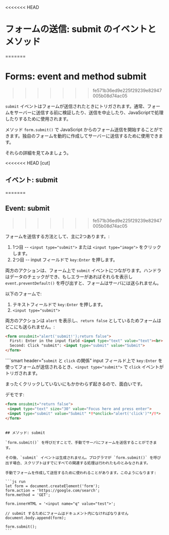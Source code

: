 <<<<<<< HEAD
# フォームの送信: submit のイベントとメソッド
=======
# Forms: event and method submit
>>>>>>> fe571b36ed9e225f29239e82947005b08d74ac05

`submit` イベントはフォームが送信されたときにトリガされます。通常、フォームをサーバーに送信する前に検証したり、送信を中止したり、JavaScriptで処理したりするために使用されます。

メソッド `form.submit()` で JavaScript からのフォーム送信を開始することができます。独自のフォームを動的に作成してサーバーに送信するために使用できます。

それらの詳細を見てみましょう。

<<<<<<< HEAD
[cut]

## イベント: submit
=======
## Event: submit
>>>>>>> fe571b36ed9e225f29239e82947005b08d74ac05

フォームを送信する方法として、主に2つあります。:

1. 1つ目 -- `<input type="submit">` または `<input type="image">` をクリックします。
2. 2つ目 -- input フィールドで `key:Enter` を押します。

両方のアクションは、フォーム上で `submit` イベントにつながります。ハンドラはデータのチェックができ、もしエラーがあればそれらを表示し `event.preventDefault()` を呼び出すと、フォームはサーバには送られません。

以下のフォームで:
1. テキストフィールドで `key:Enter` を押します。
2. `<input type="submit">`

両方のアクションは `alert` を表示し、`return false` としているためフォームはどこにも送られません。:

```html autorun height=60 no-beautify
<form onsubmit="alert('submit!');return false">
  First: Enter in the input field <input type="text" value="text"><br>
  Second: Click "submit": <input type="submit" value="Submit">
</form>
```

````smart header="`submit` と `click` の関係"
input フィールド上で `key:Enter` を使ってフォームが送信されるとき、`<input type="submit">` で `click` イベントがトリガされます。

まったくクリックしていないにもかかわらず起きるので、面白いです。

デモです:
```html autorun height=60
<form onsubmit="return false">
 <input type="text" size="30" value="Focus here and press enter">
 <input type="submit" value="Submit" *!*onclick="alert('click')"*/!*>
</form>
```

````

## メソッド: submit

`form.submit()` を呼びだすことで、手動でサーバにフォームを送信することができます。

その後、`submit` イベントは生成されません。プログラマが `form.submit()` を呼び出す場合、スクリプトはすでにすべての関連する処理は行われたものとみなされます。

手動でフォームを作成して送信するために使われることがあります。このようになります:

```js run
let form = document.createElement('form');
form.action = 'https://google.com/search';
form.method = 'GET';

form.innerHTML = '<input name="q" value="test">';

// submit するためにフォームはドキュメント内になければなりません
document.body.append(form);

form.submit();
```
